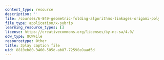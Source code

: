 ```yaml
---
content_type: resource
description: ''
file: /courses/6-849-geometric-folding-algorithms-linkages-origami-polyhedra-fall-2012/8810eb803460505dab8772590a9aad5d_voMyQUarX-k.vtt
file_type: application/x-subrip
learning_resource_types: []
license: https://creativecommons.org/licenses/by-nc-sa/4.0/
ocw_type: OCWFile
resourcetype: Other
title: 3play caption file
uid: 8810eb80-3460-505d-ab87-72590a9aad5d
---
```

